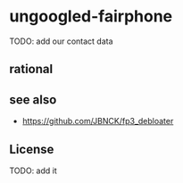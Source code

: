 # ungoogled-fairphone

TODO: add our contact data

## rational

## see also
* https://github.com/JBNCK/fp3_debloater

## License
TODO: add it